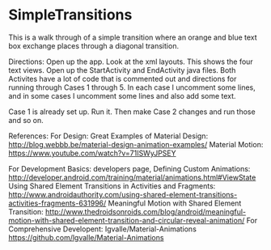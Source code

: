 # SimpleTransitions

This is a walk through of a simple transition where an orange and blue text box exchange places through a diagonal transition.

Directions:
Open up the app. Look at the xml layouts. This shows the four text views. 
Open up the StartActivity and EndActivity java files. Both Activites have a 
lot of code that is commented out and directions for running through Cases 1 through 5.
In each case I uncomment some lines, and in some cases I uncomment some lines and also add some text.

Case 1 is already set up. Run it. Then make Case 2 changes and run those and so on.

References:
For Design:
Great Examples of Material Design: http://blog.webbb.be/material-design-animation-examples/
Material Motion: https://www.youtube.com/watch?v=71ISWyJPSEY

For Development Basics:
developers page, Defining Custom Animations: http://developer.android.com/training/material/animations.html#ViewState
Using Shared Element Transitions in Activities and Fragments: http://www.androidauthority.com/using-shared-element-transitions-activities-fragments-631996/
Meaningful Motion with Shared Element Transition: http://www.thedroidsonroids.com/blog/android/meaningful-motion-with-shared-element-transition-and-circular-reveal-animation/
For Comprehensive Developent:
Igvalle/Material-Animations https://github.com/lgvalle/Material-Animations
